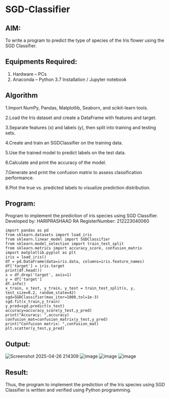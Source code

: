 # SGD-Classifier
## AIM:
To write a program to predict the type of species of the Iris flower using the SGD Classifier.

## Equipments Required:
1. Hardware – PCs
2. Anaconda – Python 3.7 Installation / Jupyter notebook

## Algorithm
1.Import NumPy, Pandas, Matplotlib, Seaborn, and scikit-learn tools.

2.Load the Iris dataset and create a DataFrame with features and target.

3.Separate features (x) and labels (y), then split into training and testing sets.

4.Create and train an SGDClassifier on the training data.

5.Use the trained model to predict labels on the test data.

6.Calculate and print the accuracy of the model.

7.Generate and print the confusion matrix to assess classification performance.

8.Plot the true vs. predicted labels to visualize prediction distribution.

## Program:

Program to implement the prediction of iris species using SGD Classifier.
Developed by: HARIPRASHAAD RA
RegisterNumber: 212223040060
```
import pandas as pd
from sklearn.datasets import load_iris
from sklearn.linear_model import SGDClassifier
from sklearn.model_selection import train_test_split
from sklearn.metrics import accuracy_score, confusion_matrix
import matplotlib.pyplot as plt
iris = load_iris()
df = pd.DataFrame(data=iris.data, columns=iris.feature_names)
df['target'] = iris.target
print(df.head())
x = df.drop('target', axis=1)
y = df['target']
df.info()
x_train, x_test, y_train, y_test = train_test_split(x, y, test_size=0.2, random_state=42)
sgd=SGDClassifier(max_iter=1000,tol=1e-3)
sgd.fit(x_train,y_train)
y_pred=sgd.predict(x_test)
accuracy=accuracy_score(y_test,y_pred)
print("Accuracy: ",accuracy)
confusion_mat=confusion_matrix(y_test,y_pred)
print("Confuison matrix: ",confusion_mat)
plt.scatter(y_test,y_pred)
```

## Output:

![Screenshot 2025-04-26 214309](https://github.com/user-attachments/assets/d9b945ba-1381-46ac-8702-7adb768782be)
![image](https://github.com/user-attachments/assets/5418ae9c-ee29-47bb-a54d-680981b2fe63)
![image](https://github.com/user-attachments/assets/922fd1a3-f379-4437-a124-e68baa9c47c0)
![image](https://github.com/user-attachments/assets/e6a79929-c1b3-4afc-b77a-0745690d1fbb)


## Result:
Thus, the program to implement the prediction of the Iris species using SGD Classifier is written and verified using Python programming.
